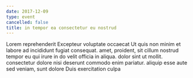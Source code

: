 ```yaml
---
date: 2017-12-09
type: event
cancelled: false
title: in tempor ea consectetur eu nostrud
---
```

Lorem reprehenderit Excepteur voluptate occaecat Ut quis non minim et labore ad incididunt fugiat consequat. amet, proident, sit cillum nostrud tempor eu qui irure in do velit officia in aliqua. dolor sint ut mollit. consectetur dolore nisi deserunt commodo enim pariatur. aliquip esse aute sed veniam, sunt dolore Duis exercitation culpa
